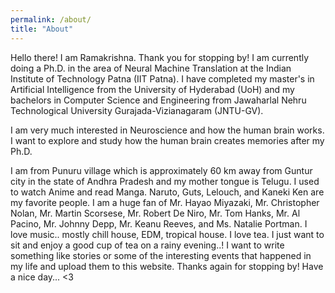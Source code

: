 ```yaml
---
permalink: /about/
title: "About"
---
```


Hello there! I am Ramakrishna. Thank you for stopping by! I am currently doing a Ph.D. in the area of Neural Machine Translation at the Indian Institute of Technology Patna (IIT Patna). I have completed my master's in Artificial Intelligence from the University of Hyderabad (UoH) and my bachelors in Computer Science and Engineering from Jawaharlal Nehru Technological University Gurajada-Vizianagaram (JNTU-GV).

I am very much interested in Neuroscience and how the human brain works. I want to explore and study how the human brain creates memories after my Ph.D.

I am from Punuru village which is approximately 60 km away from Guntur city in the state of Andhra Pradesh and my mother tongue is Telugu. I used to watch Anime and read Manga. Naruto, Guts, Lelouch, and Kaneki Ken are my favorite people. I am a huge fan of Mr. Hayao Miyazaki, Mr. Christopher Nolan, Mr. Martin Scorsese, Mr. Robert De Niro, Mr. Tom Hanks, Mr. Al Pacino, Mr. Johnny Depp, Mr. Keanu Reeves, and Ms. Natalie Portman. I love music.. mostly chill house, EDM, tropical house. I love tea. I just want to sit and enjoy a good cup of tea on a rainy evening..! I want to write something like stories or some of the interesting events that happened in my life and upload them to this website. Thanks again for stopping by! Have a nice day... <3
